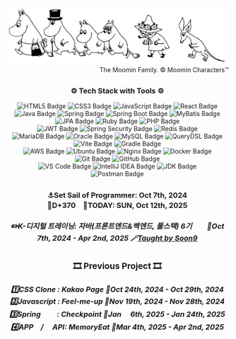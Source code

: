 <div align="center">
  <img src="https://github.com/ThoI-i/ThoI-i/blob/main/Moomin%20The%20Moomin%20Family.%20%C2%A9%20Moomin%20Characters%E2%84%A2..png.png" alt="Moomin Family">
</div>
<div align="right">The Moomin Family. © Moomin Characters™
</div>
<h2> </h2>

<h3 align="center">⚙️ Tech Stack with Tools ⚙️</h3>
 <div align="center">
	 
![HTML5 Badge](https://img.shields.io/badge/HTML5-E34F26?logo=html5&logoColor=white)
![CSS3 Badge](https://img.shields.io/badge/CSS3-1572B6?logo=css3&logoColor=white)
![JavaScript Badge](https://img.shields.io/badge/JavaScript-F7DF1E?logo=javascript&logoColor=black&labelColor=F7DF1E)
![React Badge](https://img.shields.io/badge/React-61DAFB?logo=react&logoColor=white)
<br>
![Java Badge](https://img.shields.io/badge/Java-007396?logo=openjdk&logoColor=white&labelColor=007396)
![Spring Badge](https://img.shields.io/badge/Spring-6DB33F?logo=spring&logoColor=white)
![Spring Boot Badge](https://img.shields.io/badge/Spring%20Boot-6DB33F?logo=springboot&logoColor=white)
![MyBatis Badge](https://img.shields.io/badge/MyBatis-007396?logo=mybatis&logoColor=white)
![JPA Badge](https://img.shields.io/badge/JPA-6DB33F?logo=Spring&logoColor=white)
![Ruby Badge](https://img.shields.io/badge/Ruby-CC342D?logo=ruby&logoColor=white)
![PHP Badge](https://img.shields.io/badge/PHP-777BB4?logo=php&logoColor=white)
<br>
![JWT Badge](https://img.shields.io/badge/JWT-181717?logo=jsonwebtokens&logoColor=white)
![Spring Security Badge](https://img.shields.io/badge/Spring%20Security-6DB33F?logo=spring&logoColor=white)
![Redis Badge](https://img.shields.io/badge/Redis-DC382D?logo=redis&logoColor=white)
<br>
![MariaDB Badge](https://img.shields.io/badge/MariaDB-003545?logo=mariadb&logoColor=white)
![Oracle Badge](https://img.shields.io/badge/Oracle-F80000?logo=oracle&logoColor=white)
![MySQL Badge](https://img.shields.io/badge/MySQL-4479A1?logo=mysql&logoColor=white)
![QueryDSL Badge](https://img.shields.io/badge/QueryDSL-0769AD?logo=QueryDSL&logoColor=white)
<br>
![Vite Badge](https://img.shields.io/badge/Vite-646CFF?logo=vite&logoColor=white)
![Gradle Badge](https://img.shields.io/badge/Gradle-02303A?logo=gradle&logoColor=white)
<br>
![AWS Badge](https://img.shields.io/badge/AWS-232F3E?logo=amazonaws&logoColor=white) 
![Ubuntu Badge](https://img.shields.io/badge/Ubuntu-E95420?logo=ubuntu&logoColor=white)
![Nginx Badge](https://img.shields.io/badge/Nginx-009639?logo=nginx&logoColor=white)
![Docker Badge](https://img.shields.io/badge/Docker-2496ED?logo=docker&logoColor=white)
<br>
![Git Badge](https://img.shields.io/badge/Git-F05032?logo=git&logoColor=white)
![GitHub Badge](https://img.shields.io/badge/GitHub-181717?logo=github&logoColor=white)
<br>
![VS Code Badge](https://img.shields.io/badge/Visual%20Studio%20Code_1.95.3-007ACC?logo=visual-studio-code&logoColor=white)
![IntelliJ IDEA Badge](https://img.shields.io/badge/IntelliJ_IDEA_2024.2.2(Community_Edition)-181717?logo=intellijidea&logoColor=white&labelColor=000000)
![JDK Badge](https://img.shields.io/badge/-JDK_17-007396?logo=java&logoColor=white&labelColor=007396)
<br>
![Postman Badge](https://img.shields.io/badge/Postman-FF6C37?logo=postman&logoColor=white)<br>
</div>
<h2> </h2>
<h3 align="center"> ⚓Set Sail of Programmer: Oct 7th, 2024<br>
	🚢D+370　🚀TODAY: SUN, Oct 12th, 2025
<div align="center">
  <h5>
    <a href="https://www.choongang.co.kr/html/sub03_07_n.php?#kangnam" style="text-decoration: none; color: inherit;">
      ✏️K-디지털 트레이닝: 자바(프론트엔드&백엔드, 풀스택) 6기 
    </a>
ㅤㅤ📅Oct 7th, 2024 - Apr 2nd, 2025 🪄<a href="https://github.com/soongu">Taught by Soon9</a>
  </h5>
<h2> </h2>
	
 <h3 align="center"> 🎞️ Previous Project 🎞️ </h3>
  <h5>
    <a href="https://github.com/ThoI-i/1st-PJ-CSS-Clone" style="text-decoration: none; color: inherit;">
      1️⃣CSS Clone : Kakao Page
    </a>
	📅Oct 24th, 2024 - Oct 29th, 2024<br>
    <a href="https://github.com/2nd-PJ-Javascript/Fill-me-Up" style="text-decoration: none; color: inherit;">
      2️⃣Javascript : Feel-me-up
    </a>
	📅Nov 19th, 2024 - Nov 28th, 2024<br>
    <a href="https://github.com/3rd-PJ-Spring/Checkpoint" style="text-decoration: none; color: inherit;">
      3️⃣Spring 　　: Checkpoint
    </a>
	📅Jan 　6th, 2025 - Jan 24th, 2025<br>
    <a href="https://github.com/ThoI-i/Map_KAKAO_APP" style="text-decoration: none; color: inherit;">
      4️⃣APP　/
    </a>
<a href="https://github.com/ThoI-i/Map_KAKAO_API" style="text-decoration: none; color: inherit;">
	　API: MemoryEat
    </a>
	📅Mar 4th, 2025 - Apr 2nd, 2025<br>
  </h5>
</div>
